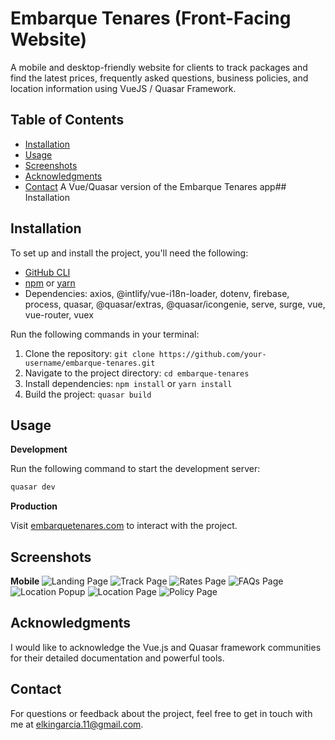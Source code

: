 # Embarque Tenares (Front-Facing Website)

A mobile and desktop-friendly website for clients to track packages and find the latest prices, frequently asked questions, business policies, and location information using VueJS / Quasar Framework.

## Table of Contents

- [Installation](#installation)
- [Usage](#usage)
- [Screenshots](#screenshots)
- [Acknowledgments](#acknowledgments)
- [Contact](#contact)
  A Vue/Quasar version of the Embarque Tenares app## Installation

## Installation

To set up and install the project, you'll need the following:

- [GitHub CLI](https://github.com/git-guides/install-git)
- [npm](https://docs.npmjs.com/) or [yarn](https://classic.yarnpkg.com/en/docs/install/)
- Dependencies: axios, @intlify/vue-i18n-loader, dotenv, firebase, process, quasar, @quasar/extras, @quasar/icongenie, serve, surge, vue, vue-router, vuex

Run the following commands in your terminal:

1. Clone the repository: `git clone https://github.com/your-username/embarque-tenares.git`
2. Navigate to the project directory: `cd embarque-tenares`
3. Install dependencies: `npm install` or `yarn install`
4. Build the project: `quasar build`

## Usage

<b>Development</b>

Run the following command to start the development server:

```bash
quasar dev
```

<b>Production</b>

Visit [embarquetenares.com](https://embarquetenares.com) to interact with the project.

## Screenshots

<b> Mobile </b>
![Landing Page](./images/m1.jpg)
![Track Page](./images/m2.jpg)
![Rates Page](./images/m3.jpg)
![FAQs Page](./images/m4.jpg)
![Location Popup](./images/m5.jpg)
![Location Page](./images/m6.jpg)
![Policy Page](./images/m7.jpg)

## Acknowledgments

I would like to acknowledge the Vue.js and Quasar framework communities for their detailed documentation and powerful tools.

## Contact

For questions or feedback about the project, feel free to get in touch with me at elkingarcia.11@gmail.com.
